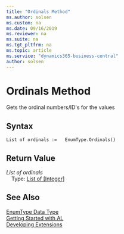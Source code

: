 ```yaml
---
title: "Ordinals Method"
ms.author: solsen
ms.custom: na
ms.date: 09/16/2019
ms.reviewer: na
ms.suite: na
ms.tgt_pltfrm: na
ms.topic: article
ms.service: "dynamics365-business-central"
author: solsen
---
```

[//]: # (START>DO_NOT_EDIT)
[//]: # (IMPORTANT:Do not edit any of the content between here and the END>DO_NOT_EDIT.)
[//]: # (Any modifications should be made in the .xml files in the ModernDev repo.)
# Ordinals Method
Gets the ordinal numbers/ID's for the values


## Syntax
```
List of ordinals :=   EnumType.Ordinals()
```


## Return Value
*List of ordinals*  
&emsp;Type: [List of [Integer]](../list/list-data-type.md)  
  


[//]: # (IMPORTANT: END>DO_NOT_EDIT)
## See Also
[EnumType Data Type](enumtype-data-type.md)  
[Getting Started with AL](../../devenv-get-started.md)  
[Developing Extensions](../../devenv-dev-overview.md)  